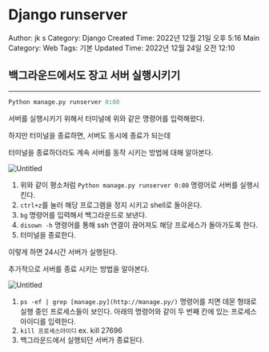 # Django runserver

Author: jk s
Category: Django
Created Time: 2022년 12월 21일 오후 5:16
Main Category: Web
Tags: 기본
Updated Time: 2022년 12월 24일 오전 12:10

## 백그라운드에서도 장고 서버 실행시키기

---

```python
Python manage.py runserver 0:80
```

서버를 실행시키기 위해서 터미널에 위와 같은 명령어를 입력해왔다.

하지만 터미널을 종료하면, 서버도 동시에 종료가 되는데 

터미널을 종료하더라도 계속 서버를 동작 시키는 방법에 대해 알아본다.

![Untitled](Django%20runserver%201bd63b204246473f9ca512e09a0fd045/Untitled.png)

1. 위와 같이 평소처럼 `Python manage.py runserver 0:80` 명령어로 서버를 실행시킨다.
2. `ctrl+z`를 눌러 해당 프로그램을 정지 시키고 shell로 돌아온다.
3. `bg` 명령어를 입력해서 백그라운드로 보낸다.
4. `disown -h` 명령어를 통해 ssh 연결이 끊어져도 해당 프로세스가 돌아가도록 한다.
5. 터미널을 종료한다.

이렇게 하면 24시간 서버가 실행된다.

추가적으로 서버를 종료 시키는 방법을 알아본다.

![Untitled](Django%20runserver%201bd63b204246473f9ca512e09a0fd045/Untitled%201.png)

1. `ps -ef | grep [manage.py](http://manage.py/)` 명령어를 치면 데몬 형태로 실행 중인 프로세스들이 보인다. 아래의 명령어와 같이 두 번째 칸에 있는 프로세스 아이디를 입력한다.
2. `kill 프로세스아이디` ex. kill 27696
3. 백그라운드에서 실행되던 서버가 종료된다.